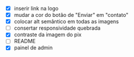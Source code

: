 - [x] inserir link na logo
- [x] mudar a cor do botão de "Enviar" em "contato"
- [x] colocar alt semântico em todas as imagens
- [ ] consertar responsividade quebrada
- [x] contraste da imagem do pix
- [ ] README
- [x] painel de admin
